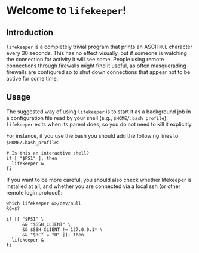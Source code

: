 # Welcome to `lifekeeper`!

## Introduction

`lifekeeper` is a completely trivial program that prints an ASCII `NUL`
character every 30 seconds. This has no effect visually, but if someone is
watching the connection for activity it will see some. People using remote
connections through firewalls might find it useful, as often masquerading
firewalls are configured so to shut down connections that appear not to be
active for some time.

## Usage

The suggested way of using `lifekeeper` is to start it as a background job
in a configuration file read by your shell (e.g., `$HOME/.bash_profile`).
`lifekeeper` exits when its parent does, so you do not need to kill it
explicitly.

For instance, if you use the bash you should add the following lines to `$HOME/.bash_profile`:
```shell
# Is this an interactive shell?
if [ "$PS1" ]; then
  lifekeeper &
fi
```

If you want to be more careful, you should also check whether lifekeeper is installed at all, and whether you are connected via a local ssh (or other remote login protocol):

```shell
which lifekeeper &>/dev/null
RC=$?

if [[ "$PS1" \
      && "$SSH_CLIENT" \
      && $SSH_CLIENT != 127.0.0.1* \
      && "$RC" = "0" ]]; then
  lifekeeper &
fi
```